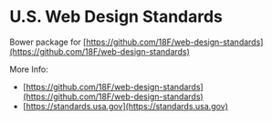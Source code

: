 # U.S. Web Design Standards

Bower package for [https://github.com/18F/web-design-standards](https://github.com/18F/web-design-standards)

More Info: 
 - [https://github.com/18F/web-design-standards](https://github.com/18F/web-design-standards)
 - [https://standards.usa.gov](https://standards.usa.gov)
